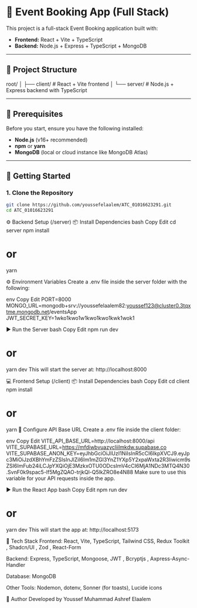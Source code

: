 # 🎉 Event Booking App (Full Stack)

This project is a full-stack Event Booking application built with:

- **Frontend:** React + Vite + TypeScript
- **Backend:** Node.js + Express + TypeScript + MongoDB

---

## 📁 Project Structure

root/
│
├── client/ # React + Vite frontend
│
└── server/ # Node.js + Express backend with TypeScript

---

## 🔧 Prerequisites

Before you start, ensure you have the following installed:

- **Node.js** (v16+ recommended)
- **npm** or **yarn**
- **MongoDB** (local or cloud instance like MongoDB Atlas)

---

## 🚀 Getting Started

### 1. Clone the Repository

```bash
git clone https://github.com/youssefelaalem/ATC_01016623291.git
cd ATC_01016623291
```

⚙️ Backend Setup (/server)
📦 Install Dependencies
bash
Copy
Edit
cd server
npm install

# or

yarn

⚙️ Environment Variables
Create a .env file inside the server folder with the following:

env
Copy
Edit
PORT=8000
MONGO_URL=mongodb+srv://youssefelaalem82:youssef123@cluster0.3tqxtme.mongodb.net/eventsApp
JWT_SECRET_KEY=1wko1kwo1w1kwo1kwo1kwk1wok1

▶️ Run the Server
bash
Copy
Edit
npm run dev

# or

yarn dev
This will start the server at: http://localhost:8000

💻 Frontend Setup (/client)
📦 Install Dependencies
bash
Copy
Edit
cd client
npm install

# or

yarn
🔧 Configure API Base URL
Create a .env file inside the client folder:

env
Copy
Edit
VITE_API_BASE_URL=http://localhost:8000/api
VITE_SUPABASE_URL=https://mfdiwbvuazycliilmkdw.supabase.co
VITE_SUPABASE_ANON_KEY=eyJhbGciOiJIUzI1NiIsInR5cCI6IkpXVCJ9.eyJpc3MiOiJzdXBhYmFzZSIsInJlZiI6Im1mZGl3YnZ1YXp5Y2xpaWxta2R3Iiwicm9sZSI6ImFub24iLCJpYXQiOjE3MzkxOTU0ODcsImV4cCI6MjA1NDc3MTQ4N30.SvnF0k9spac5-lf5MgZQAO-trjkQl-Q5lkZRO8e4N88
Make sure to use this variable for your API requests inside the app.

▶️ Run the React App
bash
Copy
Edit
npm run dev

# or

yarn dev
This will start the app at: http://localhost:5173

🧪 Tech Stack
Frontend: React, Vite, TypeScript, Tailwind CSS, Redux Toolkit , Shadcn/UI , Zod , React-Form 

Backend: Express, TypeScript, Mongoose, JWT , Bcryptjs , Axpress-Async-Handler

Database: MongoDB

Other Tools: Nodemon, dotenv, Sonner (for toasts), Lucide icons

🙌 Author
Developed by Youssef Muhammad Ashref Elaalem
